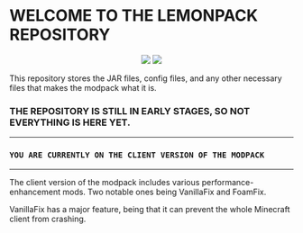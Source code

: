 # WELCOME TO THE LEMONPACK REPOSITORY

<p align="center">
    <a href="https://github.com/LemonHeadOnGit/lemonpack-modpack/issues" alt="Issues">
        <img src="https://img.shields.io/github/issues/LemonHeadOnGit/lemonpack-modpack" /></a>
    <a><img src="https://img.shields.io/badge/Version-v0.3.1-important" /></a>
</p>

This repository stores the JAR files, config files, and any other necessary files that makes the modpack what it is.

### THE REPOSITORY IS STILL IN EARLY STAGES, SO NOT EVERYTHING IS HERE YET.

---

### ` YOU ARE CURRENTLY ON THE CLIENT VERSION OF THE MODPACK `

---

The client version of the modpack includes various performance-enhancement mods. Two notable ones being VanillaFix and FoamFix.

VanillaFix has a major feature, being that it can prevent the whole Minecraft client from crashing.

